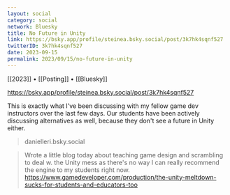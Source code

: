 ```yaml
---
layout: social
category: social
network: Bluesky
title: No Future in Unity
link: https://bsky.app/profile/steinea.bsky.social/post/3k7hk4sqnf527
twitterID: 3k7hk4sqnf527
date: 2023-09-15
permalink: 2023/09/15/no-future-in-unity
---
```


[[2023]] • [[Posting]] • [[Bluesky]]

https://bsky.app/profile/steinea.bsky.social/post/3k7hk4sqnf527

This is exactly what I've been discussing with my fellow game dev instructors over the last few days. Our students have been actively discussing alternatives as well, because they don't see a future in Unity either.

> danielleri.bsky.social

> Wrote a little blog today about teaching game design and scrambling to deal w. the Unity mess as there's no way I can really recommend the engine to my students right now. <https://www.gamedeveloper.com/production/the-unity-meltdown-sucks-for-students-and-educators-too>
